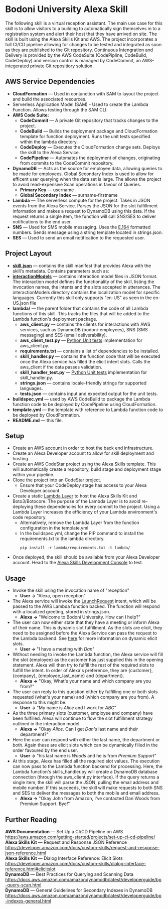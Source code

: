 Bodoni University Alexa Skill
=======================================================================================
The following skill is a virtual reception assistant. The main use case for this skill is to allow visitors to a building to automatically sign themselves in to a registration system and alert their host that they have arrived on site. The skill is built using the Alexa Skills Kit and AWS. The project incorporates a full CI/CD pipeline allowing for changes to be tested and integrated as soon as they are published to the Git repository. Continuous Intengration and Delivery is provided by the AWS CodeSuite (CodePipline, CodeBuild, CodeDeploy) and version control is managed by CodeCommit, an AWS-integerated private Git repositiory solution.

AWS Service Dependencies
------------------------
* **CloudFormation** — Used in conjunction with SAM to layout the project and build the associated resources.
* Serverless Application Model (SAM) - Used to create the Lambda Function. Allows testing through the SAM CLI.
* **AWS Code Suite:**
    * **CodeCommit** — A private Git repository that tracks changes to the project.
    * **CodeBuild** — Builds the deployment package and CloudFormation template for function deployment. Runs the unit tests specified within the lambda directory.
    * **CodeDeploy** — Executes the CloudFormation change sets. Deploys the skill to the Alexa Service.
    * **CodePipeline** — Automates the deployment of changes, originating from commits to the CodeCommit repository.
* **DynamoDB** — Acts as the source for employee data, allowing queries to be made for employees. Global Secondary Index is used to allow for efficent user querying when the data set is large. The allows the project to avoid read-expensive Scan operations in favour of Queries.
    * **Primary Key** — username
    * **Global Secondary Index** — surname-firstname
* **Lambda** — The serverless compute for the project. Takes in JSON events from the Alexa Service. Parses the JSON for the slot fulfillment information and makes a request to DynamoDB using this data. If the request returns a single item, the function will call SNS/SES to deliver notifications to the end user.
* **SNS** — Used for SMS mobile messaging. Uses the [E.164](https://www.twilio.com/docs/glossary/what-e164) formatted numbers. Sends message using a string template located in strings.json.
* **SES** — Used to send an email notification to the requested user.

Project Layout
-----------
* **[skill.json](https://developer.amazon.com/docs/smapi/skill-manifest.html)** — contains the skill manifest that provides Alexa with the skill's metadata. Contains parameters such as:
* **[interactionModels](https://developer.amazon.com/docs/alexa-voice-service/interaction-model.html)** — contains interaction model files in JSON format. The interaction model defines the functionality of the skill, listing the invocation names, the intents and the slots accepted in utterances. The interactionModels directory contains the localization model for specific languages. Currently this skill only supports "en-US" as seen in the en-US.json file
* **lambda/** — the parent folder that contains the code of all Lambda functions of this skill. This tracks the files that will be added to the Lambda function's deployment package.
    * **aws_client.py** — contains the clients for interactions with AWS services, such as DynamoDB (bodoni-employees), SNS (SMS messaging) and SES (email deliverability).
    * **aws_client_test.py** — [Python Unit tests](https://docs.python.org/3/library/unittest.html) implementation for aws_client.py.
    * **requirements.txt** — contains a list of dependencies to be installed.
    * **skill_handler.py** — contains the function code that will be executed once the Alexa service has filled the elicit intent slots. Calls the aws_client if the data passes validation.
    * **skill_handler_test.py** — [Python Unit tests](https://docs.python.org/3/library/unittest.html) implementation for skill_handler.py.
    * **strings.json** — contains locale-friendly strings for supported languages.
    * **tests.json** — contains input and expected output for the unit tests.
* **buildspec.yml** — used by AWS CodeBuild to package the Lambda function code to be deployed by CodePipeline using CloudFormation.
* **template.yml** — the template with reference to Lambda function code to be deployed by CloudFormation.
* **README.md** — this file.

Setup
-----
* Create an AWS account in order to host the back end infrastructure.
* Create an Alexa Developer account to allow for skill deployment and hosting.
* Create an AWS CodeStar project using the Alexa Skills template. This will automatically create a repository, build stage and deployment stage within your pipeline.
* Clone the project into an CodeStar project.
    * Ensure that your CodeDeploy stage has access to your Alexa Developer account.
* Create a static [Lambda Layer](https://docs.aws.amazon.com/lambda/latest/dg/configuration-layers.html) to host the Alexa Skills Kit and Boto3/Botocore. The purpose of the Lambda Layer is to avoid re-deploying these dependencies for every commit to the project. Using a Lambda Layer increases the efficiency of your Lambda environment's code repository.
    * Alternatively, remove the Lambda Layer from the function configuration in the template.yml
    * In the buildspec.yml, change the PIP command to install the requirements.txt to the lambda directory.
        ```
        pip install -r lambda/requirements.txt -t lambda/
        ```
* Once deployed, the skill should be available from your Alexa Developer account. Head to the [Alexa Skills Development Console](https://developer.amazon.com/alexa/console/ask/) to test.


Usage
------------------
* Invoke the skill using the invocation name of "reception"
    * **User →** "Alexa, open reception"
* The Alexa service will invoke the [LaunchRequest](https://developer.amazon.com/docs/custom-skills/request-types-reference.html#launchrequest) intent, which will be passed to the AWS Lambda function backed. The function will respond with a localized greeting, stored in strings.json.
    * **Alexa →** "Welcome to Bodoni University. How can I help?"
* The user can now either state that they have a meeting or inform Alexa of their name. This is dynamic slot fulfillment. As the slots are elicit, they need to be assigned before the Alexa Service can pass the request to the Lambda backend. See [here](https://developer.amazon.com/blogs/alexa/post/5fe7565a-9547-4e03-be36-6c62ed356d57/dynamically-elicit-slots-during-dialog-management-based-on-previously-given-slot-values) for more information on dynamic elicit slots.
    * **User →** "I have a meeting with *Dan*"
* Without needing to invoke the Lambda function, the Alexa service will fill the slot {employee} as the customer has just supplied this in the opening statement. Alexa will then try to fulfill the rest of the required slots to fulfill the intent. In order of Alexa's preference, they are {customer}, {company}, {employee_last_name} and {department}.
    * **Alexa →** "Okay, What's your name and which company are you from?"
* The user can reply to this question either by fulfilling one or both slots requested (what's your name) and (which company are you from). A response to this might be:
    * **User →** "My name is *Alice* and I work for *ABC*"
* As the three primary slots (customer, employee and company) have been fulfilled. Alexa will continue to flow the slot fulfillment strategy outlined in the interaction model.
    * **Alexa →** "Okay *Alice*. Can I get *Dan's* last name and their department?"
* Here the user can respond with either the last name, the department or both. Again these are elicit slots which can be dynamically filled in the order favoured by the end user.
    * **User →** "his last name is *Woods* and he is from *Premium Support*"
* At this stage, Alexa has filled all the required slot values. The execution can now pass to the Lambda function backend for processing. Here, the Lambda function's skills_handler.py will create a DynamoDB database connection (through the aws_client.py interface). If the query returns a single item, the skill will parse the JSON, pulling the email address and mobile number. If this succeeds, the skill will make requests to both SNS and SES to deliver the messages to both the mobile and email address.
    * **Alexa →** "Okay John from Amazon, I've contacted Dan Woods from Premium Support. Bye!"

Further Reading
---------------
**AWS Documentation** — Set Up a CI/CD Pipeline on AWS <br>
https://aws.amazon.com/getting-started/projects/set-up-ci-cd-pipeline/ <br>
**Alexa Skills Kit** — Request and Response JSON Reference <br>
https://developer.amazon.com/docs/custom-skills/request-and-response-json-reference.html <br>
**Alexa Skills Kit** — Dialog Interface Reference: Elicit Slots<br>
https://developer.amazon.com/docs/custom-skills/dialog-interface-reference.html#elicitslot <br>
**DynamoDB** — Best Practices for Querying and Scanning Data <br>
https://docs.aws.amazon.com/amazondynamodb/latest/developerguide/bp-query-scan.html <br>
**DynamoDB** — General Guidelines for Secondary Indexes in DynamoDB <br>
https://docs.aws.amazon.com/amazondynamodb/latest/developerguide/bp-indexes-general.html <br>
